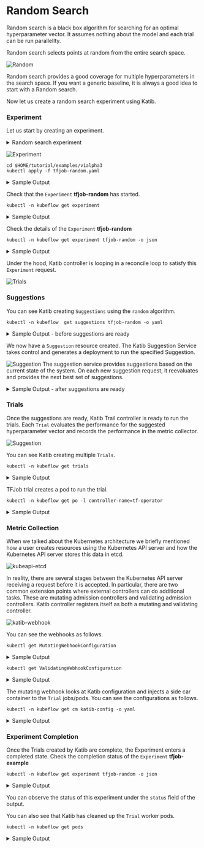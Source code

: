 # Random Search

Random search is a black box algorithm for searching for an optimal hyperparameter vector.
It assumes nothing about the model and each trial can be run parallellty.

Random search selects points at random from the entire search space. 

![Random](../images/random.png)

Random search provides a good coverage for multiple hyperparameters in the search space.
If you want a generic baseline, it is always a good idea to start with a Random search.

Now let us create a random search experiment using Katib.

### Experiment
Let us start by creating an experiment.

<details>
<summary>
Random search experiment
</summary>

```yaml
apiVersion: "kubeflow.org/v1alpha3"
kind: Experiment
metadata:
  namespace: kubeflow
  name: tfjob-random
spec:
  parallelTrialCount: 3
  maxTrialCount: 12
  maxFailedTrialCount: 3
  objective:
    type: maximize
    goal: 0.99
    objectiveMetricName: accuracy_1
  algorithm:
    algorithmName: random
  metricsCollectorSpec:
    source:
      fileSystemPath:
        path: /train
        kind: Directory
    collector:
      kind: TensorFlowEvent
  parameters:
    - name: --learning_rate
      parameterType: double
      feasibleSpace:
        min: "0.01"
        max: "0.05"
    - name: --batch_size
      parameterType: int
      feasibleSpace:
        min: "100"
        max: "200"
  trialTemplate:
    goTemplate:
        rawTemplate: |-
          apiVersion: "kubeflow.org/v1"
          kind: TFJob
          metadata:
            name: {{.Trial}}
            namespace: {{.NameSpace}}
          spec:
           tfReplicaSpecs:
            Worker:
              replicas: 1
              restartPolicy: OnFailure
              template:
                spec:
                  containers:
                    - name: tensorflow
                      image: gcr.io/kubeflow-ci/tf-mnist-with-summaries:1.0
                      imagePullPolicy: IfNotPresent
                      command:
                        - "python"
                        - "/var/tf_mnist/mnist_with_summaries.py"
                        - "--log_dir=/train/metrics"
                        {{- with .HyperParameters}}
                        {{- range .}}
                        - "{{.Name}}={{.Value}}"
                        {{- end}}
                        {{- end}}
```
</details>

![Experiment](../images/experiment.png)

```console
cd $HOME/tutorial/examples/v1alpha3
kubectl apply -f tfjob-random.yaml
 ```
 <details>
<summary>
 Sample Output
 </summary>
experiment.kubeflow.org/tfjob-random created
</details>

Check that the `Experiment` **tfjob-random** has started.

 ```console
kubectl -n kubeflow get experiment
 ```

<details>
<summary>
 Sample Output
 </summary>
NAME            STATUS    AGE
tfjob-random   Running   98s
</details>

Check the details of the `Experiment` **tfjob-random**

 ```console
kubectl -n kubeflow get experiment tfjob-random -o json
 ```

<details>
<summary>
 Sample Output
 </summary>
{
    "apiVersion": "kubeflow.org/v1alpha3",
    "kind": "Experiment",
    "metadata": {
        "annotations": {
            "kubectl.kubernetes.io/last-applied-configuration": "{\"apiVersion\":\"kubeflow.org/v1alpha3\",\"kind\":\"Experiment\",\"metadata\":{\"annotations\":{},\"name\":\"tfjob-random\",\"namespace\":\"kubeflow\"},\"spec\":{\"algorithm\":{\"algorithmName\":\"random\"},\"maxFailedTrialCount\":3,\"maxTrialCount\":12,\"metricsCollectorSpec\":{\"collector\":{\"kind\":\"TensorFlowEvent\"},\"source\":{\"fileSystemPath\":{\"kind\":\"Directory\",\"path\":\"/train\"}}},\"objective\":{\"goal\":0.99,\"objectiveMetricName\":\"accuracy_1\",\"type\":\"maximize\"},\"parallelTrialCount\":3,\"parameters\":[{\"feasibleSpace\":{\"max\":\"0.05\",\"min\":\"0.01\"},\"name\":\"--learning_rate\",\"parameterType\":\"double\"},{\"feasibleSpace\":{\"max\":\"200\",\"min\":\"100\"},\"name\":\"--batch_size\",\"parameterType\":\"int\"}],\"trialTemplate\":{\"goTemplate\":{\"rawTemplate\":\"apiVersion: \\\"kubeflow.org/v1\\\"\\nkind: TFJob\\nmetadata:\\n  name: {{.Trial}}\\n  namespace: {{.NameSpace}}\\nspec:\\n tfReplicaSpecs:\\n  Worker:\\n    replicas: 1 \\n    restartPolicy: OnFailure\\n    template:\\n      spec:\\n        containers:\\n          - name: tensorflow \\n            image: gcr.io/kubeflow-ci/tf-mnist-with-summaries:1.0\\n            imagePullPolicy: IfNotPresent\\n            command:\\n              - \\\"python\\\"\\n              - \\\"/var/tf_mnist/mnist_with_summaries.py\\\"\\n              - \\\"--log_dir=/train/metrics\\\"\\n              {{- with .HyperParameters}}\\n              {{- range .}}\\n              - \\\"{{.Name}}={{.Value}}\\\"\\n              {{- end}}\\n              {{- end}}\"}}}}\n"
        },
        "creationTimestamp": "2019-10-27T02:46:02Z",
        "finalizers": [
            "update-prometheus-metrics"
        ],
        "generation": 2,
        "name": "tfjob-random",
        "namespace": "kubeflow",
        "resourceVersion": "21979",
        "selfLink": "/apis/kubeflow.org/v1alpha3/namespaces/kubeflow/experiments/tfjob-random",
        "uid": "e9f888cb-f863-11e9-88ef-080027c5bc64"
    },
    "spec": {
        "algorithm": {
            "algorithmName": "random",
            "algorithmSettings": null
        },
        "maxFailedTrialCount": 3,
        "maxTrialCount": 12,
        "metricsCollectorSpec": {
            "collector": {
                "kind": "TensorFlowEvent"
            },
            "source": {
                "fileSystemPath": {
                    "kind": "Directory",
                    "path": "/train"
                }
            }
        },
        "objective": {
            "goal": 0.99,
            "objectiveMetricName": "accuracy_1",
            "type": "maximize"
        },
        "parallelTrialCount": 3,
        "parameters": [
            {
                "feasibleSpace": {
                    "max": "0.05",
                    "min": "0.01"
                },
                "name": "--learning_rate",
                "parameterType": "double"
            },
            {
                "feasibleSpace": {
                    "max": "200",
                    "min": "100"
                },
                "name": "--batch_size",
                "parameterType": "int"
            }
        ],
        "trialTemplate": {
            "goTemplate": {
                "rawTemplate": "apiVersion: \"kubeflow.org/v1\"\nkind: TFJob\nmetadata:\n  name: {{.Trial}}\n  namespace: {{.NameSpace}}\nspec:\n tfReplicaSpecs:\n  Worker:\n    replicas: 1 \n    restartPolicy: OnFailure\n    template:\n      spec:\n        containers:\n          - name: tensorflow \n            image: gcr.io/kubeflow-ci/tf-mnist-with-summaries:1.0\n            imagePullPolicy: IfNotPresent\n            command:\n              - \"python\"\n              - \"/var/tf_mnist/mnist_with_summaries.py\"\n              - \"--log_dir=/train/metrics\"\n              {{- with .HyperParameters}}\n              {{- range .}}\n              - \"{{.Name}}={{.Value}}\"\n              {{- end}}\n              {{- end}}"
            }
        }
    },
    "status": {
        "completionTime": null,
        "conditions": [
            {
                "lastTransitionTime": "2019-10-27T02:46:02Z",
                "lastUpdateTime": "2019-10-27T02:46:02Z",
                "message": "Experiment is created",
                "reason": "ExperimentCreated",
                "status": "True",
                "type": "Created"
            }
        ],
        "currentOptimalTrial": {
            "observation": {
                "metrics": null
            },
            "parameterAssignments": null
        },
        "startTime": "2019-10-27T02:46:02Z"
    }
}

</details>

Under the hood, Katib controller is looping in a reconcile loop to satisfy this `Experiment` request.

![Trials](../images/trials.png)

### Suggestions
You can see Katib creating `Suggestions` using the `random` algorithm.
 ```console
kubectl -n kubeflow  get suggestions tfjob-random -o yaml
```

<details>
<summary>
 Sample Output - before suggestions are ready
 </summary>
apiVersion: kubeflow.org/v1alpha3
kind: Suggestion
metadata:
  creationTimestamp: "2019-10-27T02:57:58Z"
  generation: 1
  name: tfjob-random
  namespace: kubeflow
  ownerReferences:
  - apiVersion: kubeflow.org/v1alpha3
    blockOwnerDeletion: true
    controller: true
    kind: Experiment
    name: tfjob-random
    uid: 94e07a51-f865-11e9-88ef-080027c5bc64
  resourceVersion: "24296"
  selfLink: /apis/kubeflow.org/v1alpha3/namespaces/kubeflow/suggestions/tfjob-random
  uid: 94e5930d-f865-11e9-88ef-080027c5bc64
spec:
  algorithmName: random
  requests: 3
status:
  conditions:
  - lastTransitionTime: "2019-10-27T02:57:58Z"
    lastUpdateTime: "2019-10-27T02:57:58Z"
    message: Suggestion is created
    reason: SuggestionCreated
    status: "True"
    type: Created
  - lastTransitionTime: "2019-10-27T02:57:58Z"
    lastUpdateTime: "2019-10-27T02:57:58Z"
    message: Deployment is not ready
    reason: DeploymentNotReady
    status: "False"
    type: DeploymentReady
  startTime: "2019-10-27T02:57:58Z"
</details>

We now have a `Suggestion` resource created. The Katib Suggestion Service takes control and generates a deployment to run the specified Suggestion.

![Suggestion](../images/suggestion.png)
The suggestion service provides suggestions based on the current state of the system. On each new suggestion request, it reevaluates and provides the next best set of suggestions.

<details>
<summary>
 Sample Output - after suggestions are ready
 </summary>
 apiVersion: v1
items:
- apiVersion: kubeflow.org/v1alpha3
  kind: Suggestion
  metadata:
    creationTimestamp: "2019-10-27T02:57:58Z"
    generation: 10
    name: tfjob-random
    namespace: kubeflow
    ownerReferences:
    - apiVersion: kubeflow.org/v1alpha3
      blockOwnerDeletion: true
      controller: true
      kind: Experiment
      name: tfjob-random
      uid: 94e07a51-f865-11e9-88ef-080027c5bc64
    resourceVersion: "25675"
    selfLink: /apis/kubeflow.org/v1alpha3/namespaces/kubeflow/suggestions/tfjob-random
    uid: 94e5930d-f865-11e9-88ef-080027c5bc64
  spec:
    algorithmName: random
    requests: 12
  status:
    conditions:
    - lastTransitionTime: "2019-10-27T02:57:58Z"
      lastUpdateTime: "2019-10-27T02:57:58Z"
      message: Suggestion is created
      reason: SuggestionCreated
      status: "True"
      type: Created
    - lastTransitionTime: "2019-10-27T02:58:16Z"
      lastUpdateTime: "2019-10-27T02:58:16Z"
      message: Deployment is ready
      reason: DeploymentReady
      status: "True"
      type: DeploymentReady
    - lastTransitionTime: "2019-10-27T02:59:16Z"
      lastUpdateTime: "2019-10-27T02:59:16Z"
      message: Suggestion is running
      reason: SuggestionRunning
      status: "True"
      type: Running
    startTime: "2019-10-27T02:57:58Z"
    suggestionCount: 12
    suggestions:
    - name: tfjob-random-npjpbgmd
      parameterAssignments:
      - name: --learning_rate
        value: "0.03684477847537918"
      - name: --batch_size
        value: "112"
    - name: tfjob-random-mmc8dqvq
      parameterAssignments:
      - name: --learning_rate
        value: "0.010960280128777096"
      - name: --batch_size
        value: "126"
    - name: tfjob-random-6h7229dt
      parameterAssignments:
      - name: --learning_rate
        value: "0.011672960430260329"
      - name: --batch_size
        value: "181"
    - name: tfjob-random-hfzrfh8j
      parameterAssignments:
      - name: --learning_rate
        value: "0.03510831325099869"
      - name: --batch_size
        value: "156"
    - name: tfjob-random-7kg9zhrt
      parameterAssignments:
      - name: --learning_rate
        value: "0.02709470325001432"
      - name: --batch_size
        value: "157"
    - name: tfjob-random-gng5qx9x
      parameterAssignments:
      - name: --learning_rate
        value: "0.021854230935173045"
      - name: --batch_size
        value: "148"
    - name: tfjob-random-5sfxkhmc
      parameterAssignments:
      - name: --learning_rate
        value: "0.011053371330636894"
      - name: --batch_size
        value: "131"
    - name: tfjob-random-7bzhkvvd
      parameterAssignments:
      - name: --learning_rate
        value: "0.039025808494984444"
      - name: --batch_size
        value: "139"
    - name: tfjob-random-xjm458qc
      parameterAssignments:
      - name: --learning_rate
        value: "0.023093126743054533"
      - name: --batch_size
        value: "105"
    - name: tfjob-random-zb89h929
      parameterAssignments:
      - name: --learning_rate
        value: "0.017877859019641958"
      - name: --batch_size
        value: "192"
    - name: tfjob-random-wqglhpqj
      parameterAssignments:
      - name: --learning_rate
        value: "0.018670804338535255"
      - name: --batch_size
        value: "191"
    - name: tfjob-random-484zhpzq
      parameterAssignments:
      - name: --learning_rate
        value: "0.029127223437729596"
      - name: --batch_size
        value: "133"
</details>

### Trials
Once the suggestions are ready, Katib Trail controller is ready to run the trials.
Each `Trial` evaluates the performance for the suggested hyperparameter vector and records the performance in the metric collector.

![Suggestion](../images/trials.png)

You can see Katib creating multiple `Trials`.

 ```console
kubectl -n kubeflow get trials
```
<details>
<summary>
 Sample Output
 </summary>
NAME                    TYPE      STATUS   AGE
tfjob-random-5xq64qwz   Created   True     25s
tfjob-random-h9l2h54d   Created   True     25s
tfjob-random-pf5htw5f   Created   True     25s
</details>

TFJob trial creates a pod to run the trial.

 ```console
kubectl -n kubeflow get po -l controller-name=tf-operator
```
<details>
<summary>
 Sample Output
 </summary>
NAME                             READY   STATUS    RESTARTS   AGE
tfjob-random-484zhpzq-worker-0   2/2     Running   0          39s
tfjob-random-wqglhpqj-worker-0   2/2     Running   0          40s
tfjob-random-zb89h929-worker-0   2/2     Running   0          41s
</details>

### Metric Collection

When we talked about the Kubernetes architecture we briefly mentioned how a user creates resources using the Kubernetes API server and how the Kubernetes API server stores this data in etcd.

![kubeapi-etcd](../images/kubeapi-etcd.png)

In reality, there are several stages between the Kubernetes API server receiving a request before it is accepted.
In particular, there are two common extension points where external controllers can do additional tasks. These are mutating admission controllers and validating admission controllers.
Katib controller registers itself as both a mutating and validating controller.

![katib-webhook](../images/katib-webhook.png)

You can see the webhooks as follows.

```console
kubectl get MutatingWebhookConfiguration
```
<details>
<summary>
 Sample Output
 </summary>
NAME                            CREATED AT
katib-mutating-webhook-config   2019-10-26T21:00:30Z
</details>

```console
kubectl get ValidatingWebhookConfiguration
```
<details>
<summary>
 Sample Output
 </summary>
NAME                              CREATED AT
katib-validating-webhook-config   2019-10-26T21:00:30Z
</details>

The mutating webhook looks at Katib configuration and injects a side car container to the `Trial` jobs/pods. You can see the configurations as follows.

```console
kubectl -n kubeflow get cm katib-config -o yaml
```
<details>
<summary>
 Sample Output
 </summary>
 apiVersion: v1
data:
  metrics-collector-sidecar: |-
    {
      "StdOut": {
              "image": "gcr.io/kubeflow-images-public/katib/v1alpha3/file-metrics-collector:v0.7.0"
      },
      "File": {
              "image": "gcr.io/kubeflow-images-public/katib/v1alpha3/file-metrics-collector:v0.7.0"
      },
      "TensorFlowEvent": {
              "image": "gcr.io/kubeflow-images-public/katib/v1alpha3/tfevent-metrics-collector:v0.7.0"
      }
    }
  suggestion: |-
    {
      "random": {
              "image": "gcr.io/kubeflow-images-public/katib/v1alpha3/suggestion-hyperopt:v0.7.0"
      },
      "grid": {
              "image": "gcr.io/kubeflow-images-public/katib/v1alpha3/suggestion-chocolate:v0.7.0"
      },
      "hyperband": {
              "image": "gcr.io/kubeflow-images-public/katib/v1alpha3/suggestion-hyperband:v0.7.0"
      },
      "bayesianoptimization": {
              "image": "gcr.io/kubeflow-images-public/katib/v1alpha3/suggestion-skopt:v0.7.0"
      },
      "tpe": {
              "image": "gcr.io/kubeflow-images-public/katib/v1alpha3/suggestion-hyperopt:v0.7.0"
      },
      "nasrl": {
              "image": "gcr.io/kubeflow-images-public/katib/v1alpha3/suggestion-nasrl:v0.7.0"
      }
    }
kind: ConfigMap
 </details>

### Experiment Completion

Once the Trials created by Katib are complete, the Experiment enters a completed state.
Check the completion status of the `Experiment` **tfjob-example**

 ```console
kubectl -n kubeflow get experiment tfjob-random -o json
 ```

<details>
<summary>
 Sample Output
 </summary>
 
 </details>

 You can observe the status of this experiment under the `status` field of the output.

 You can also see that Katib has cleaned up the `Trial` worker pods.
 ```console
kubectl -n kubeflow get pods
```

<details>

<summary>
 Sample Output
 </summary>
 NAME                                    READY   STATUS    RESTARTS   AGE
katib-controller-7665868558-nfghw       1/1     Running   1          21m
katib-db-594756f779-dxttq               1/1     Running   0          21m
katib-manager-769b7bcbfb-7vvgx          1/1     Running   0          21m
katib-ui-854969c97-tl4wg                1/1     Running   0          21m
pytorch-operator-794899d49b-ww59g       1/1     Running   0          21m
tf-job-operator-7b589f5f5f-fpr2p        1/1     Running   0          21m
tfjob-example-random-6d68b59ccd-fcn8f   1/1     Running   0          15m
</details>
